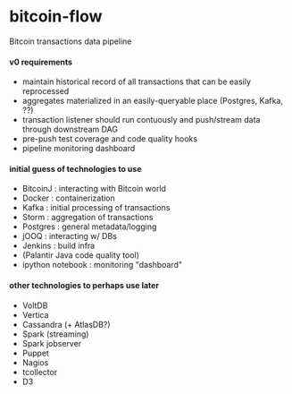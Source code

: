 # bitcoin-flow
Bitcoin transactions data pipeline

#### v0 requirements
- maintain historical record of all transactions that can be easily reprocessed 
- aggregates materialized in an easily-queryable place (Postgres, Kafka, ??)
- transaction listener should run contuously and push/stream data through downstream DAG
- pre-push test coverage and code quality hooks
- pipeline monitoring dashboard

#### initial guess of technologies to use
- BitcoinJ : interacting with Bitcoin world
- Docker : containerization
- Kafka : initial processing of transactions
- Storm : aggregation of transactions
- Postgres : general metadata/logging
- jOOQ : interacting w/ DBs
- Jenkins : build infra
- (Palantir Java code quality tool)
- ipython notebook : monitoring "dashboard"

#### other technologies to perhaps use later
- VoltDB 
- Vertica
- Cassandra (+ AtlasDB?)
- Spark (streaming)
- Spark jobserver
- Puppet
- Nagios
- tcollector
- D3